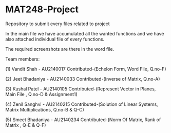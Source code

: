 # MAT248-Project
Repository to submit every files related to project

In the main file we have accumulated all the wanted functions and we have also attached individual file of every functions.

The required screenshots are there in the word file.

Team members:

(1) Vandit Shah - AU2140017
    Contributed-(Echelon Form, Word File, Q.no-F)

(2) Jeet Bhadaniya - AU2140033
    Contributed-(Inverse of Matrix, Q.no-A)
     
(3) Kushal Patel - AU2140105
    Contributed-(Represent Vector in Planes, Main File , Q.no-D & Assignment1)
    
(4) Zenil Sanghvi - AU2140215
    Contributed-(Solution of Linear Systems, Matrix Multiplications, Q.no-B & Q-C)

(5) Smeet Bhadaniya - AU2140234
    Contributed-(Norm Of Matrix, Rank of Matrix , Q-E & Q-F)
